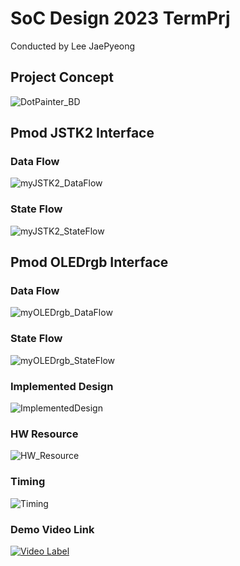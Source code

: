 # SoC Design 2023 TermPrj
Conducted by Lee JaePyeong

## Project Concept
![DotPainter_BD](https://github.com/user-attachments/assets/a882f24d-b045-4471-8ed3-c76f6871a776)

## Pmod JSTK2 Interface

### Data Flow
![myJSTK2_DataFlow](https://github.com/user-attachments/assets/17139414-3495-4f89-9530-4410d8b326f5)

### State Flow
![myJSTK2_StateFlow](https://github.com/user-attachments/assets/4e9e4d19-cda8-4168-bb3a-4cdc8fe64371)

## Pmod OLEDrgb Interface

### Data Flow
![myOLEDrgb_DataFlow](https://github.com/user-attachments/assets/4379d4e1-d2ba-4ea4-9b50-11b1bbbe6711)

### State Flow
![myOLEDrgb_StateFlow](https://github.com/user-attachments/assets/c99ab822-00eb-4ce2-8ce9-52e15c562d6e)

### Implemented Design
![ImplementedDesign](https://github.com/user-attachments/assets/dc2d09e1-ba30-476d-bbb0-98f4adf4b76d)

### HW Resource
![HW_Resource](https://github.com/user-attachments/assets/2a199007-0fe4-44cf-97b3-ecade90b0f2f)

### Timing
![Timing](https://github.com/user-attachments/assets/246f26a6-2961-4e90-9699-06faf7739a00)


### Demo Video Link
[![Video Label](http://img.youtube.com/vi/OcbAfCiYgek/0.jpg)]([https://youtu.be/59USvjy2toI](https://youtu.be/OcbAfCiYgek))
